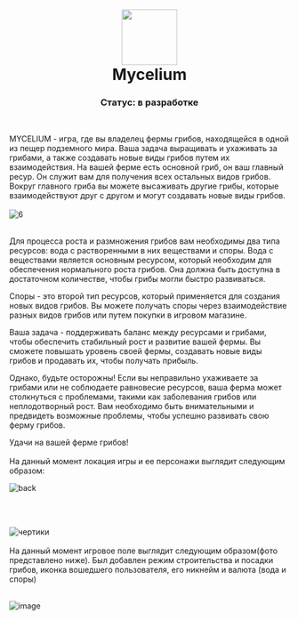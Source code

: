
<h1 align="center">
<img src= https://github.com/flamboyx/Project-Mycelium/assets/126955412/f5a2d530-767d-4488-8005-d244e3f0e58f  width="100">
<br>
Mycelium
<br>
</h1>
<h3 align ="center">
  Статус: в разработке
</h3>
<br>

MYCELIUM - игра, где вы владелец фермы грибов, находящейся в одной из пещер подземного мира. Ваша задача выращивать и ухаживать за грибами, а также создавать новые виды грибов путем их взаимодействия. На вашей ферме есть основной гриб, он ваш главный ресур. Он служит вам для получения всех остальных видов грибов. Вокруг главного гриба вы можете высаживать другие грибы, которые взаимодействуют друг с другом и могут создавать новые виды грибов.
<br>
<br>
![6](https://github.com/flamboyx/Project-Mycelium/assets/126955412/f6ecf739-e5a2-4b1b-87ee-4d984026fc98)
<br>
<br>

Для процесса роста и размножения грибов вам необходимы два типа ресурсов: вода с растворенными в них веществами и споры. Вода с веществами является основным ресурсом, который необходим для обеспечения нормального роста грибов. Она должна быть доступна в достаточном количестве, чтобы грибы могли быстро развиваться.

Споры - это второй тип ресурсов, который применяется для создания новых видов грибов. Вы можете получать споры через взаимодействие разных видов грибов или путем покупки в игровом магазине.

Ваша задача - поддерживать баланс между ресурсами и грибами, чтобы обеспечить стабильный рост и развитие вашей фермы. Вы сможете повышать уровень своей фермы, создавать новые виды грибов и продавать их, чтобы получать прибыль.

Однако, будьте осторожны! Если вы неправильно ухаживаете за грибами или не соблюдаете равновесие ресурсов, ваша ферма может столкнуться с проблемами, такими как заболевания грибов или неплодотворный рост. Вам необходимо быть внимательными и предвидеть возможные проблемы, чтобы успешно развивать свою ферму грибов.

Удачи на вашей ферме грибов!
<br>
<br>
На данный момент локация игры и ее персонажи выглядит следующим образом:

![back](https://github.com/flamboyx/Project-Mycelium/assets/126955412/0fdfc052-c004-4517-9271-b89465f0b2aa)



<br>
<br>

![чертики](https://github.com/flamboyx/Project-Mycelium/assets/126955412/b31f9da9-8c86-48bf-a5e7-e2f25cc8ccc5)
<br>
<br>
На данный момент игровое поле выглядит следующим образом(фото представлено ниже). Был добавлен режим строительства и посадки грибов, иконка вошедшего пользователя, его никнейм и валюта (вода и споры)
<br>
<br>

![image](https://github.com/flamboyx/Project-Mycelium/assets/126955412/47f6aec1-0032-46df-9cfc-7df4e25407c3)
